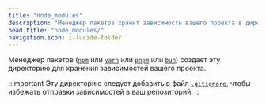 ```yaml
---
title: "node_modules"
description: "Менеджер пакетов хранит зависимости вашего проекта в директории node_modules/."
head.title: "node_modules/"
navigation.icon: i-lucide-folder
---
```


Менеджер пакетов ([`npm`](https://docs.npmjs.com/cli/commands/npm) или [`yarn`](https://yarnpkg.com) или [`pnpm`](https://pnpm.io/cli/install) или [`bun`](https://bun.sh/package-manager)) создает эту директорию для хранения зависимостей вашего проекта.

::important
Эту директорию следует добавить в файл [`.gitignore`](/docs/guide/directory-structure/gitignore), чтобы избежать отправки зависимостей в ваш репозиторий.
::
